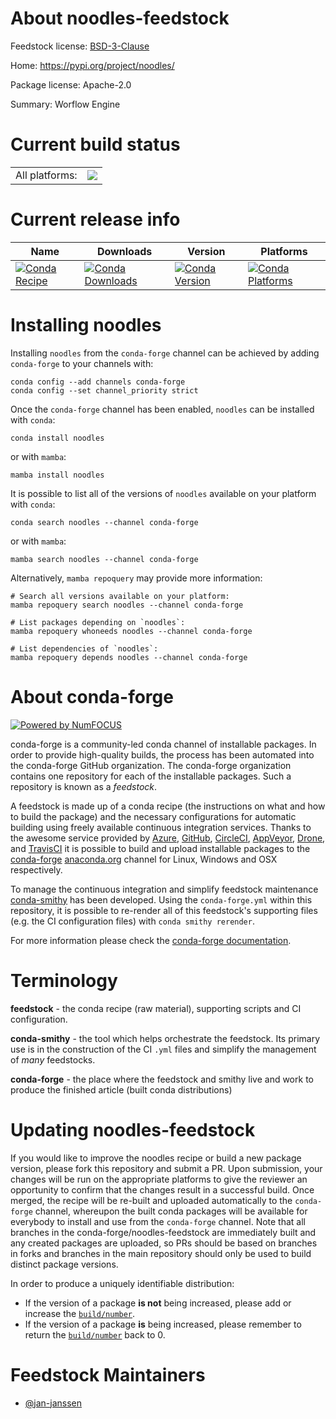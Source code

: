 About noodles-feedstock
=======================

Feedstock license: [BSD-3-Clause](https://github.com/conda-forge/noodles-feedstock/blob/main/LICENSE.txt)

Home: https://pypi.org/project/noodles/

Package license: Apache-2.0

Summary: Worflow Engine

Current build status
====================


<table><tr><td>All platforms:</td>
    <td>
      <a href="https://dev.azure.com/conda-forge/feedstock-builds/_build/latest?definitionId=22824&branchName=main">
        <img src="https://dev.azure.com/conda-forge/feedstock-builds/_apis/build/status/noodles-feedstock?branchName=main">
      </a>
    </td>
  </tr>
</table>

Current release info
====================

| Name | Downloads | Version | Platforms |
| --- | --- | --- | --- |
| [![Conda Recipe](https://img.shields.io/badge/recipe-noodles-green.svg)](https://anaconda.org/conda-forge/noodles) | [![Conda Downloads](https://img.shields.io/conda/dn/conda-forge/noodles.svg)](https://anaconda.org/conda-forge/noodles) | [![Conda Version](https://img.shields.io/conda/vn/conda-forge/noodles.svg)](https://anaconda.org/conda-forge/noodles) | [![Conda Platforms](https://img.shields.io/conda/pn/conda-forge/noodles.svg)](https://anaconda.org/conda-forge/noodles) |

Installing noodles
==================

Installing `noodles` from the `conda-forge` channel can be achieved by adding `conda-forge` to your channels with:

```
conda config --add channels conda-forge
conda config --set channel_priority strict
```

Once the `conda-forge` channel has been enabled, `noodles` can be installed with `conda`:

```
conda install noodles
```

or with `mamba`:

```
mamba install noodles
```

It is possible to list all of the versions of `noodles` available on your platform with `conda`:

```
conda search noodles --channel conda-forge
```

or with `mamba`:

```
mamba search noodles --channel conda-forge
```

Alternatively, `mamba repoquery` may provide more information:

```
# Search all versions available on your platform:
mamba repoquery search noodles --channel conda-forge

# List packages depending on `noodles`:
mamba repoquery whoneeds noodles --channel conda-forge

# List dependencies of `noodles`:
mamba repoquery depends noodles --channel conda-forge
```


About conda-forge
=================

[![Powered by
NumFOCUS](https://img.shields.io/badge/powered%20by-NumFOCUS-orange.svg?style=flat&colorA=E1523D&colorB=007D8A)](https://numfocus.org)

conda-forge is a community-led conda channel of installable packages.
In order to provide high-quality builds, the process has been automated into the
conda-forge GitHub organization. The conda-forge organization contains one repository
for each of the installable packages. Such a repository is known as a *feedstock*.

A feedstock is made up of a conda recipe (the instructions on what and how to build
the package) and the necessary configurations for automatic building using freely
available continuous integration services. Thanks to the awesome service provided by
[Azure](https://azure.microsoft.com/en-us/services/devops/), [GitHub](https://github.com/),
[CircleCI](https://circleci.com/), [AppVeyor](https://www.appveyor.com/),
[Drone](https://cloud.drone.io/welcome), and [TravisCI](https://travis-ci.com/)
it is possible to build and upload installable packages to the
[conda-forge](https://anaconda.org/conda-forge) [anaconda.org](https://anaconda.org/)
channel for Linux, Windows and OSX respectively.

To manage the continuous integration and simplify feedstock maintenance
[conda-smithy](https://github.com/conda-forge/conda-smithy) has been developed.
Using the ``conda-forge.yml`` within this repository, it is possible to re-render all of
this feedstock's supporting files (e.g. the CI configuration files) with ``conda smithy rerender``.

For more information please check the [conda-forge documentation](https://conda-forge.org/docs/).

Terminology
===========

**feedstock** - the conda recipe (raw material), supporting scripts and CI configuration.

**conda-smithy** - the tool which helps orchestrate the feedstock.
                   Its primary use is in the construction of the CI ``.yml`` files
                   and simplify the management of *many* feedstocks.

**conda-forge** - the place where the feedstock and smithy live and work to
                  produce the finished article (built conda distributions)


Updating noodles-feedstock
==========================

If you would like to improve the noodles recipe or build a new
package version, please fork this repository and submit a PR. Upon submission,
your changes will be run on the appropriate platforms to give the reviewer an
opportunity to confirm that the changes result in a successful build. Once
merged, the recipe will be re-built and uploaded automatically to the
`conda-forge` channel, whereupon the built conda packages will be available for
everybody to install and use from the `conda-forge` channel.
Note that all branches in the conda-forge/noodles-feedstock are
immediately built and any created packages are uploaded, so PRs should be based
on branches in forks and branches in the main repository should only be used to
build distinct package versions.

In order to produce a uniquely identifiable distribution:
 * If the version of a package **is not** being increased, please add or increase
   the [``build/number``](https://docs.conda.io/projects/conda-build/en/latest/resources/define-metadata.html#build-number-and-string).
 * If the version of a package **is** being increased, please remember to return
   the [``build/number``](https://docs.conda.io/projects/conda-build/en/latest/resources/define-metadata.html#build-number-and-string)
   back to 0.

Feedstock Maintainers
=====================

* [@jan-janssen](https://github.com/jan-janssen/)


